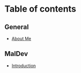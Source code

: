 # Table of contents

## General

* [About Me](General/about-me.md)

## MalDev

* [Introduction](Maldev/introduction.md)
